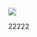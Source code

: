 ﻿[![](https://www.herokucdn.com/deploy/button.png)](https://heroku.com/deploy?template=https://github.com/actually19eu/great.git)


22222